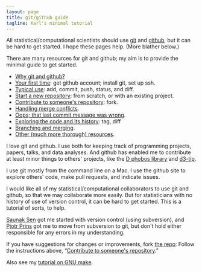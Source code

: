 ```yaml
---
layout: page
title: git/github guide
tagline: Karl's minimal tutorial
---
```


All statistical/computational scientists should use
[git](http://git-scm.com) and [github](http://github.com), but it can be
hard to get started.  I hope these pages help.  (More blather below.)

There are many resources for git and github; my aim is to provide the
minimal guide to get started.

- [Why git and github?](pages/why.html)
- [Your first time](pages/first_time.html): get github account;
  install git, set up ssh.
- [Typical use](pages/routine.html): add, commit, push, status,
  and diff.
- [Start a new repository](pages/init.html): from scratch, or with an
  existing project.
- [Contribute to someone's repository](pages/fork.html): fork.
- [Handling merge conflicts](pages/merge_conflicts.html).
- [Oops; that last commit message was wrong](pages/amend_commit_msg.html).
- [Exploring the code and its history](pages/exploring_code.html):
  tag, diff
- [Branching and merging](pages/branching.html).
- [Other (much more thorough) resources](pages/resources.html).

I love git and github.  I use both for keeping track of programming
projects, papers, talks, and data analyses.  And github has enabled me
to contribute at least minor things to others' projects, like the
[D phobos library](https://github.com/D-Programming-Language/phobos)
and [d3-tip](https://github.com/Caged/d3-tip).

I use git mostly from the command line on a Mac.  I use the github
site to explore others' code, make pull requests, and indicate issues.

I would like all of my statistical/computational collaborators to use
git and github, so that we
may collaborate more easily.  But for
statisticians with no history of use of version control, it can be
hard to get started.  This is a tutorial of sorts, to help.

[Saunak Sen](http://www.epibiostat.ucsf.edu/biostat/sen/index.html)
got me started with version control (using subversion), and
[Pjotr Prins](http://www.thebird.nl) got me to move from subversion to
git, but don't hold either responsible for any errors in my
understanding.

If you have suggestions for changes or improvements, fork
[the repo](http://github.com/kbroman/github_tutorial): Follow the
instructions above, &ldquo;[Contribute to someone's repository](pages/fork.html).&rdquo;

Also see my [tutorial on GNU make](http://kbroman.github.io/minimal_make).
